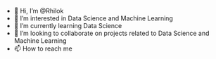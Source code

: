 - 👋 Hi, I’m @Rhilok
- 👀 I’m interested in Data Science and Machine Learning
- 🌱 I’m currently learning Data Science
- 💞️ I’m looking to collaborate on projects related to Data Science and Machine Learning
- 📫 How to reach me 

<!---
Rhilok/Rhilok is a ✨ special ✨ repository because its `README.md` (this file) appears on your GitHub profile.
You can click the Preview link to take a look at your changes.
--->
